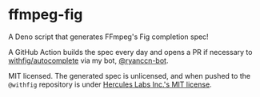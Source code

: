 # ffmpeg-fig

A Deno script that generates FFmpeg's Fig completion spec!

A GitHub Action builds the spec every day and opens a PR if necessary to [withfig/autocomplete](https://github.com/withfig/autocomplete) via my bot, [@ryanccn-bot](https://github.com/ryanccn-bot).

MIT licensed. The generated spec is unlicensed, and when pushed to the `@withfig` repository is under [Hercules Labs Inc.'s MIT license](https://github.com/withfig/autocomplete/blob/master/LICENSE).

